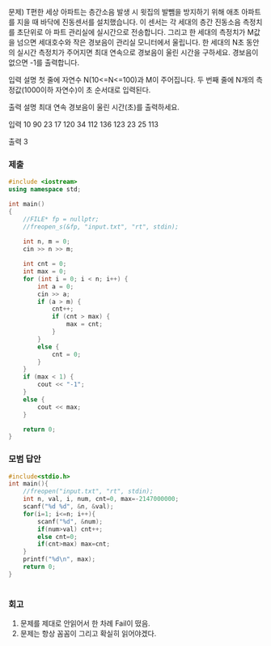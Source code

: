 문제)
T편한 세상 아파트는 층간소음 발생 시 윗집의 발뺌을 방지하기 위해 애초 아파트를 지을 때
바닥에 진동센서를 설치했습니다. 이 센서는 각 세대의 층간 진동소음 측정치를 초단위로 아
파트 관리실에 실시간으로 전송합니다. 그리고 한 세대의 측정치가 M값을 넘으면 세대호수와
작은 경보음이 관리실 모니터에서 울립니다. 한 세대의 N초 동안의 실시간 측정치가 주어지면
최대 연속으로 경보음이 울린 시간을 구하세요. 경보음이 없으면 -1를 출력합니다.

입력 설명
첫 줄에 자연수 N(10<=N<=100)과 M이 주어집니다.
두 번째 줄에 N개의 측정값(1000이하 자연수)이 초 순서대로 입력된다.

출력 설명
최대 연속 경보음이 울린 시간(초)를 출력하세요.

입력
10 90
23 17 120 34 112 136 123 23 25 113

출력
3

### 제출

``` Cpp
#include <iostream>
using namespace std;

int main()
{
	//FILE* fp = nullptr;
	//freopen_s(&fp, "input.txt", "rt", stdin);
	
	int n, m = 0;
	cin >> n >> m;

	int cnt = 0;
	int max = 0;
	for (int i = 0; i < n; i++) {
		int a = 0;
		cin >> a;
		if (a > m) {
			cnt++;
			if (cnt > max) {
				max = cnt;
			}
		}
		else {
			cnt = 0;
		}
	}
	if (max < 1) {
		cout << "-1";
	}
	else {
		cout << max;
	}

	return 0;
}
```

### 모범 답안

``` Cpp
#include<stdio.h>			
int main(){
	//freopen("input.txt", "rt", stdin);
	int n, val, i, num, cnt=0, max=-2147000000;
	scanf("%d %d", &n, &val);
	for(i=1; i<=n; i++){
		scanf("%d", &num);
		if(num>val) cnt++;
		else cnt=0;
		if(cnt>max) max=cnt;
	}
	printf("%d\n", max);		
	return 0;
}
	
```

### 회고

1. 문제를 제대로 안읽어서 한 차례 Fail이 떴음.
2. 문제는 항상 꼼꼼이 그리고 확실히 읽어야겠다.
